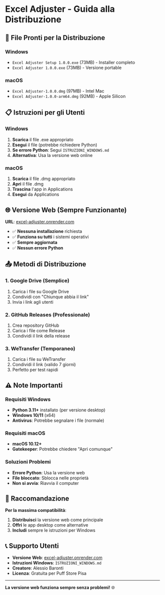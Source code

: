 # Excel Adjuster - Guida alla Distribuzione

## 🎯 **File Pronti per la Distribuzione**

### **Windows**
- `Excel Adjuster Setup 1.0.0.exe` (73MB) - Installer completo
- `Excel Adjuster 1.0.0.exe` (73MB) - Versione portable

### **macOS**
- `Excel Adjuster-1.0.0.dmg` (97MB) - Intel Mac
- `Excel Adjuster-1.0.0-arm64.dmg` (92MB) - Apple Silicon

## 📋 **Istruzioni per gli Utenti**

### **Windows**
1. **Scarica** il file .exe appropriato
2. **Esegui** il file (potrebbe richiedere Python)
3. **Se errore Python**: Segui `ISTRUZIONI_WINDOWS.md`
4. **Alternativa**: Usa la versione web online

### **macOS**
1. **Scarica** il file .dmg appropriato
2. **Apri** il file .dmg
3. **Trascina** l'app in Applications
4. **Esegui** da Applications

## 🌐 **Versione Web (Sempre Funzionante)**

**URL**: [excel-adjuster.onrender.com](https://excel-adjuster.onrender.com)

- ✅ **Nessuna installazione** richiesta
- ✅ **Funziona su tutti** i sistemi operativi
- ✅ **Sempre aggiornata**
- ✅ **Nessun errore Python**

## 📤 **Metodi di Distribuzione**

### **1. Google Drive (Semplice)**
1. Carica i file su Google Drive
2. Condividi con "Chiunque abbia il link"
3. Invia i link agli utenti

### **2. GitHub Releases (Professionale)**
1. Crea repository GitHub
2. Carica i file come Release
3. Condividi il link della release

### **3. WeTransfer (Temporaneo)**
1. Carica i file su WeTransfer
2. Condividi il link (valido 7 giorni)
3. Perfetto per test rapidi

## ⚠️ **Note Importanti**

### **Requisiti Windows**
- **Python 3.11+** installato (per versione desktop)
- **Windows 10/11** (x64)
- **Antivirus**: Potrebbe segnalare i file (normale)

### **Requisiti macOS**
- **macOS 10.12+**
- **Gatekeeper**: Potrebbe chiedere "Apri comunque"

### **Soluzioni Problemi**
- **Errore Python**: Usa la versione web
- **File bloccato**: Sblocca nelle proprietà
- **Non si avvia**: Riavvia il computer

## 🎯 **Raccomandazione**

**Per la massima compatibilità**:
1. **Distribuisci** la versione web come principale
2. **Offri** le app desktop come alternative
3. **Includi** sempre le istruzioni per Windows

## 📞 **Supporto Utenti**

- **Versione Web**: [excel-adjuster.onrender.com](https://excel-adjuster.onrender.com)
- **Istruzioni Windows**: `ISTRUZIONI_WINDOWS.md`
- **Creatore**: Alessio Baronti
- **Licenza**: Gratuita per Puff Store Pisa

---

**La versione web funziona sempre senza problemi!** 🌐
